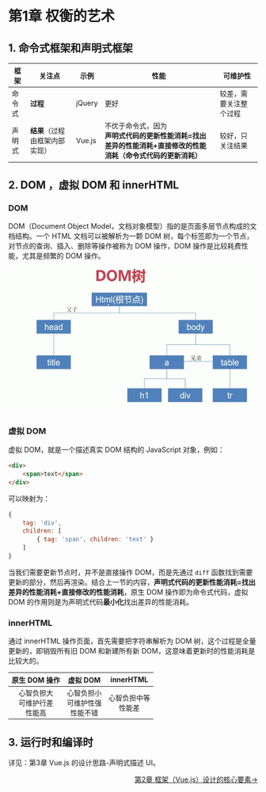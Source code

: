 # 第1章 权衡的艺术

## 1. 命令式框架和声明式框架

| 框架  | 关注点               | 示例     | 性能                                                              | 可维护性        |
| --- | ----------------- | ------ | --------------------------------------------------------------- | ----------- |
| 命令式 | **过程**            | jQuery | 更好                                                              | 较差，需要关注整个过程 |
| 声明式 | **结果**（过程由框架内部实现） | Vue.js | 不优于命令式，因为<br />**声明式代码的更新性能消耗=找出差异的性能消耗+直接修改的性能消耗（命令式代码的更新消耗）** | 较好，只关注结果    |

## 2. DOM ，虚拟 DOM 和 innerHTML

### DOM

DOM（Document Object Model，文档对象模型）指的是页面多层节点构成的文档结构。一个 HTML 文档可以被解析为一颗 DOM 树，每个标签即为一个节点，对节点的查询、插入、删除等操作被称为 DOM 操作，DOM 操作是比较耗费性能，尤其是频繁的 DOM 操作。

![](./images/dom.webp)

### 虚拟 DOM

虚拟 DOM，就是一个描述真实 DOM 结构的 JavaScript 对象，例如：

```html
<div>
    <span>text</span>
</div>
```

可以映射为：

```js
{
    tag: 'div',
    children: [
        { tag: 'span', children: 'text' }
    ]
}
```

当我们需要更新节点时，并不是直接操作 DOM，而是先通过 `diff` 函数找到需要更新的部分，然后再渲染。结合上一节的内容，**声明式代码的更新性能消耗=找出差异的性能消耗+直接修改的性能消耗**，原生 DOM 操作即为命令式代码，虚拟 DOM 的作用则是为声明式代码**最小化**找出差异的性能消耗。

### innerHTML

通过 innerHTML 操作页面，首先需要把字符串解析为 DOM 树，这个过程是全量更新的，即销毁所有旧 DOM 和新建所有新 DOM，这意味着更新时的性能消耗是比较大的。

| 原生 DOM 操作                 | 虚拟 DOM                     | innerHTML       |
|:-------------------------:|:--------------------------:|:---------------:|
| 心智负担大<br />可维护行差<br />性能高 | 心智负担小<br />可维护性强<br />性能不错 | 心智负担中等<br />性能差 |

## 3. 运行时和编译时

详见：第3章 Vue.js 的设计思路-声明式描述 UI。

<div style="display: flex; justify-content: space-between;">
    <span></span>
    <a href="https://github.com/JungleHico/vue-design-note/blob/master/docs/第2章%20框架（Vue.js）设计的核心要素.md">第2章 框架（Vue.js）设计的核心要素→</a>
</div>